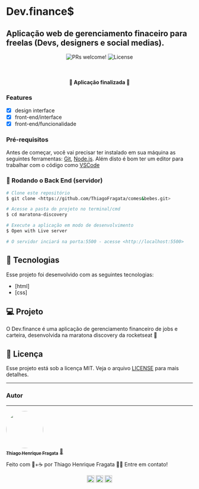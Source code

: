# Dev.finance$

## Aplicação web de gerenciamento finaceiro para freelas (Devs, designers e social medias).

<p align="center">
 <img src="https://img.shields.io/static/v1?label=PRs&message=welcome&color=15C3D6&labelColor=000000" alt="PRs welcome!" />

  <img alt="License" src="https://img.shields.io/static/v1?label=license&message=MIT&color=15C3D6&labelColor=000000">
</p>

<br>
<!-- banner
<p align="center">
  <img alt="Happy" src="public/images/happy.png" width="100%">
</p> -->

<h4 align="center"> 
 🚧 Aplicação finalizada 🚧
</h4>

### Features

- [x] design interface
- [x] front-end/interface
- [x] front-end/funcionalidade

### Pré-requisitos

Antes de começar, você vai precisar ter instalado em sua máquina as seguintes ferramentas:
[Git](https://git-scm.com), [Node.js](https://nodejs.org/en/).
Além disto é bom ter um editor para trabalhar com o código como [VSCode](https://code.visualstudio.com/)

### 🎲 Rodando o Back End (servidor)

```bash
# Clone este repositório
$ git clone <https://github.com/ThiagoFragata/comes&bebes.git>

# Acesse a pasta do projeto no terminal/cmd
$ cd maratona-discovery

# Execute a aplicação em modo de desenvolvimento
$ Open with Live server

# O servidor inciará na porta:5500 - acesse <http://localhost:5500>
```

## 🚀 Tecnologias

Esse projeto foi desenvolvido com as seguintes tecnologias:

- [html]
- [css]

<!-- - [Node.js](https://nodejs.org/en/)
- [Express](https://expressjs.com/pt-br/)
- [SQLite](https://www.sqlite.org/index.html)
- [Handlebars](https://handlebarsjs.com/) -->

## 💻 Projeto

O Dev.finance é uma aplicação de gerenciamento financeiro de jobs e carteira, desenvolvida na maratona discovery da rocketseat 💜

<!-- ## 🔖 Layout

Você pode visualizar o layout do projeto através [desse link](https://www.figma.com/file/uGhU5twV20Wm4F8rmSZHKu/Comes-and-Bebes?node-id=0%3A1). Lembrando que você precisa ter uma conta no [Figma](http://figma.com/) para acessá-lo. -->

## :memo: Licença

Esse projeto está sob a licença MIT. Veja o arquivo [LICENSE](LICENSE.md) para mais detalhes.

---

### Autor

---

<a href="https://github.com/ThiagoFragata.png">
 <img style="border-radius: 50%;" src="https://github.com/ThiagoFragata.png" width="100px;" alt=""/>
 <br />
 <sub><b>Thiago Henrique Fragata</b></sub></a> <a href="https://app.rocketseat.com.br/me/thiago-fragata-6969" title="Thiago Henrique Fragata">🚀</a>

Feito com 🧡+☕ por Thiago Henrique Fragata 👋🏽 Entre em contato!

<p align="center">
<a href="https://www.linkedin.com/in/thiago-henrique-fragata-2603b5207/" target="blank"><img align="center" src="https://cdn.jsdelivr.net/npm/simple-icons@3.0.1/icons/linkedin.svg" alt="thiagofragata" height="20" width="20" /></a>
<a href="https://www.facebook.com/tfragata" target="blank"><img align="center" src="https://cdn.jsdelivr.net/npm/simple-icons@3.0.1/icons/facebook.svg" alt="thiagofragata" height="20" width="20" /></a>
<a href="https://www.instagram.com/_thiagofragata/" target="blank"><img align="center" src="https://cdn.jsdelivr.net/npm/simple-icons@3.0.1/icons/instagram.svg" alt="thiagofragata" height="20" width="20" /></a>
</p>
